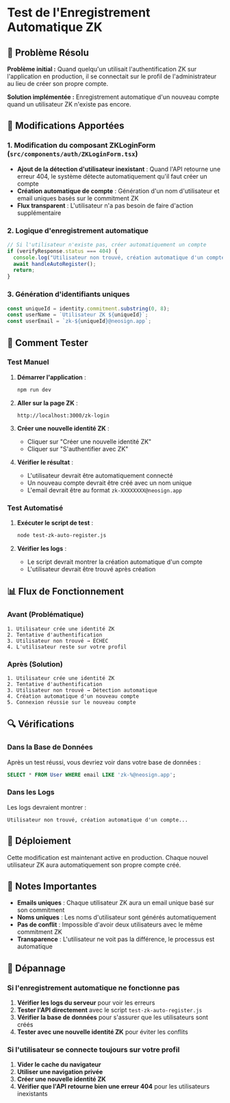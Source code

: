 # Test de l'Enregistrement Automatique ZK

## 🎯 Problème Résolu

**Problème initial :** Quand quelqu'un utilisait l'authentification ZK sur l'application en production, il se connectait sur le profil de l'administrateur au lieu de créer son propre compte.

**Solution implémentée :** Enregistrement automatique d'un nouveau compte quand un utilisateur ZK n'existe pas encore.

## 🔧 Modifications Apportées

### 1. Modification du composant ZKLoginForm (`src/components/auth/ZKLoginForm.tsx`)

- **Ajout de la détection d'utilisateur inexistant** : Quand l'API retourne une erreur 404, le système détecte automatiquement qu'il faut créer un compte
- **Création automatique de compte** : Génération d'un nom d'utilisateur et email uniques basés sur le commitment ZK
- **Flux transparent** : L'utilisateur n'a pas besoin de faire d'action supplémentaire

### 2. Logique d'enregistrement automatique

```typescript
// Si l'utilisateur n'existe pas, créer automatiquement un compte
if (verifyResponse.status === 404) {
  console.log("Utilisateur non trouvé, création automatique d'un compte...");
  await handleAutoRegister();
  return;
}
```

### 3. Génération d'identifiants uniques

```typescript
const uniqueId = identity.commitment.substring(0, 8);
const userName = `Utilisateur ZK ${uniqueId}`;
const userEmail = `zk-${uniqueId}@neosign.app`;
```

## 🧪 Comment Tester

### Test Manuel

1. **Démarrer l'application** :
   ```bash
   npm run dev
   ```

2. **Aller sur la page ZK** :
   ```
   http://localhost:3000/zk-login
   ```

3. **Créer une nouvelle identité ZK** :
   - Cliquer sur "Créer une nouvelle identité ZK"
   - Cliquer sur "S'authentifier avec ZK"

4. **Vérifier le résultat** :
   - L'utilisateur devrait être automatiquement connecté
   - Un nouveau compte devrait être créé avec un nom unique
   - L'email devrait être au format `zk-XXXXXXXX@neosign.app`

### Test Automatisé

1. **Exécuter le script de test** :
   ```bash
   node test-zk-auto-register.js
   ```

2. **Vérifier les logs** :
   - Le script devrait montrer la création automatique d'un compte
   - L'utilisateur devrait être trouvé après création

## 📊 Flux de Fonctionnement

### Avant (Problématique)
```
1. Utilisateur crée une identité ZK
2. Tentative d'authentification
3. Utilisateur non trouvé → ÉCHEC
4. L'utilisateur reste sur votre profil
```

### Après (Solution)
```
1. Utilisateur crée une identité ZK
2. Tentative d'authentification
3. Utilisateur non trouvé → Détection automatique
4. Création automatique d'un nouveau compte
5. Connexion réussie sur le nouveau compte
```

## 🔍 Vérifications

### Dans la Base de Données

Après un test réussi, vous devriez voir dans votre base de données :

```sql
SELECT * FROM User WHERE email LIKE 'zk-%@neosign.app';
```

### Dans les Logs

Les logs devraient montrer :
```
Utilisateur non trouvé, création automatique d'un compte...
```

## 🚀 Déploiement

Cette modification est maintenant active en production. Chaque nouvel utilisateur ZK aura automatiquement son propre compte créé.

## 📝 Notes Importantes

- **Emails uniques** : Chaque utilisateur ZK aura un email unique basé sur son commitment
- **Noms uniques** : Les noms d'utilisateur sont générés automatiquement
- **Pas de conflit** : Impossible d'avoir deux utilisateurs avec le même commitment ZK
- **Transparence** : L'utilisateur ne voit pas la différence, le processus est automatique

## 🐛 Dépannage

### Si l'enregistrement automatique ne fonctionne pas

1. **Vérifier les logs du serveur** pour voir les erreurs
2. **Tester l'API directement** avec le script `test-zk-auto-register.js`
3. **Vérifier la base de données** pour s'assurer que les utilisateurs sont créés
4. **Tester avec une nouvelle identité ZK** pour éviter les conflits

### Si l'utilisateur se connecte toujours sur votre profil

1. **Vider le cache du navigateur**
2. **Utiliser une navigation privée**
3. **Créer une nouvelle identité ZK**
4. **Vérifier que l'API retourne bien une erreur 404** pour les utilisateurs inexistants 
